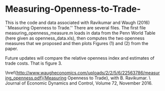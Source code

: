 # Measuring-Openness-to-Trade-
This is the code and data associated with Ravikumar and Waugh (2016) ``Measuring Openness to Trade.'' There are several files. The first file measuring_openness_measure.m loads in data from the Penn World Table (here given as openness_data.xls), then computes the two openness measures that we proposed and then plots Figures (1) and (2) from the paper.  

Future updates will compare the relative openness index and estimates of trade costs. That is figure 3.

\href{http://www.waugheconomics.com/uploads/2/2/5/6/22563786/measuring_openness.pdf}{Measuring Openness to Trade}, with B. Ravikumar. \\
Journal of Economic Dynamics and Control, Volume 72, November 2016.
